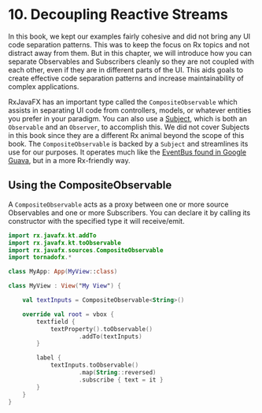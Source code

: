 # 10. Decoupling Reactive Streams

In this book, we kept our examples fairly cohesive and did not bring any UI code separation patterns. This was to keep the focus on Rx topics and not distract away from them. But in this chapter, we will introduce how you can separate Observables and Subscribers cleanly so they are not coupled with each other, even if they are in different parts of the UI. This aids goals to create effective code separation patterns and increase maintainability of complex applications.

RxJavaFX has an important type called the `CompositeObservable` which assists in separating UI code from controllers, models, or whatever entities you prefer in your paradigm. You can also use a [Subject](http://reactivex.io/documentation/subject.html), which is both an `Observable` and an `Observer`, to accomplish this. We did not cover Subjects in this book since they are a different Rx animal beyond the scope of this book. The `CompositeObservable` is backed by a `Subject` and streamlines its use for our purposes. It operates much like the  [EventBus found in Google Guava](https://github.com/google/guava/wiki/EventBusExplained), but in a more Rx-friendly way.

## Using the CompositeObservable

A `CompositeObservable` acts as a proxy between one or more source Observables and one or more Subscribers. You can declare it by calling its constructor with the specified type it will receive/emit.

```kotlin
import rx.javafx.kt.addTo
import rx.javafx.kt.toObservable
import rx.javafx.sources.CompositeObservable
import tornadofx.*

class MyApp: App(MyView::class)

class MyView : View("My View") {

    val textInputs = CompositeObservable<String>()

    override val root = vbox {
        textfield {
            textProperty().toObservable()
                    .addTo(textInputs)
        }

        label {
            textInputs.toObservable()
                    .map(String::reversed)
                    .subscribe { text = it }
        }
    }
}
```

